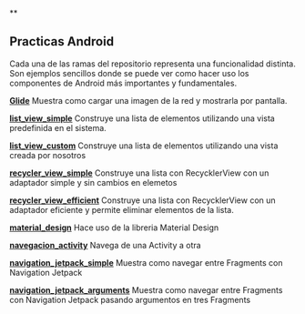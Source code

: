 **

## Practicas Android

Cada una de las ramas del repositorio representa una funcionalidad distinta.
Son ejemplos sencillos donde se puede ver como hacer uso  los componentes de Android más importantes y fundamentales.

[**Glide**](https://github.com/bufolab/practica1/tree/glide)
Muestra como cargar una imagen de la red y mostrarla por pantalla.

[**list_view_simple**](https://github.com/bufolab/practica1/tree/list_view_simple)
Construye una lista de elementos utilizando una vista predefinida en el sistema.

[**list_view_custom**](https://github.com/bufolab/practica1/tree/list_view_custom)
Construye una lista de elementos utilizando una vista creada por nosotros

[**recycler_view_simple**](https://github.com/bufolab/practica1/tree/recycler_view_simple)
Construye una lista con RecycklerView con un adaptador simple y sin cambios en elemetos

[**recycler_view_efficient**](https://github.com/bufolab/practica1/tree/recycler_view_efficient)
Construye una lista con RecycklerView con un adaptador eficiente y permite eliminar elementos de la lista.

[**material_design**](https://github.com/bufolab/practica1/tree/material_design)
Hace uso de la libreria Material Design

[**navegacion_activity**](https://github.com/bufolab/practica1/tree/navigation_activity)
Navega de una Activity a otra

[**navigation_jetpack_simple**](https://github.com/bufolab/practica1/tree/navigation_jetpack_simple)
Muestra como navegar entre Fragments con Navigation Jetpack

[**navigation_jetpack_arguments**](https://github.com/bufolab/practica1/tree/navigation_jetpack_arguments)
Muestra como navegar entre Fragments con Navigation Jetpack pasando argumentos en tres Fragments

